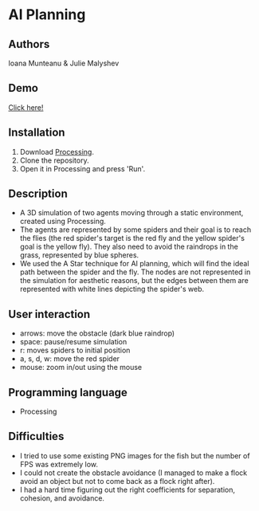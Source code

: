 # AI Planning

## Authors
Ioana Munteanu & Julie Malyshev

## Demo
[Click here!](https://www.youtube.com/watch?v=TT40YGtXIXI)

## Installation
1. Download [Processing](https://processing.org/download/).
2. Clone the repository.
3. Open it in Processing and press 'Run'.

## Description
 - A 3D simulation of two agents moving	through a static environment, created using Processing. 
 - The agents are represented by some spiders and their goal is to reach the flies (the red spider's target is the red fly and the yellow spider's goal is the yellow fly). They also need to avoid the raindrops in the grass, represented by blue spheres.
 -  We used the A Star technique for AI planning, which will find the ideal path between the spider and the fly. The nodes are not represented in the simulation for aesthetic reasons, but the edges between them are represented with white lines depicting the spider's web.
 
## User interaction
 - arrows: move the obstacle (dark blue raindrop)
 - space: pause/resume simulation
 - r: moves spiders to initial position
 - a, s, d, w: move the red spider
 - mouse: zoom in/out using the mouse

## Programming language
- Processing 

## Difficulties
- I tried to use some existing PNG images for the fish but the number of FPS was extremely low.
- I could not create the obstacle avoidance  (I managed to make a flock avoid an object but not to come back as a flock right after).
- I had a hard time figuring out the right coefficients for separation, cohesion, and avoidance. 



